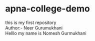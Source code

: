 # apna-college-demo
this is my first repository 
<br>
Author:- Neer Gurumukhani
<br>
Helllo my name is Nomesh Gurmukhani